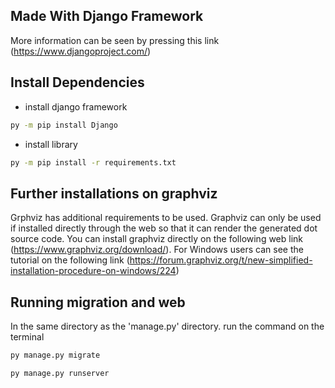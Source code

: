 ## Made With Django Framework

More information can be seen by pressing this link (https://www.djangoproject.com/)

## Install Dependencies

- install django framework
```bash
py -m pip install Django
```

- install library 
```bash
py -m pip install -r requirements.txt
```
## Further installations on graphviz

Grphviz has additional requirements to be used. Graphviz can only be used if installed directly through the web so that it can render the generated dot source code. You can install graphviz directly on the following web link (https://www.graphviz.org/download/). For Windows users can see the tutorial on the following link (https://forum.graphviz.org/t/new-simplified-installation-procedure-on-windows/224)

## Running migration and web

In the same directory as the 'manage.py' directory. run the command on the terminal 

```bash
py manage.py migrate
```

```bash
py manage.py runserver
```